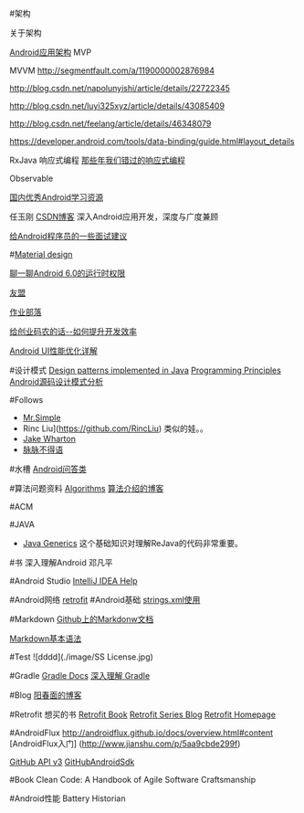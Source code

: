 #架构

关于架构


[Android应用架构](http://www.devtf.cn/?p=1207)
MVP

MVVM
http://segmentfault.com/a/1190000002876984

http://blog.csdn.net/napolunyishi/article/details/22722345

http://blog.csdn.net/luyi325xyz/article/details/43085409

http://blog.csdn.net/feelang/article/details/46348079

https://developer.android.com/tools/data-binding/guide.html#layout_details

RxJava 响应式编程
[那些年我们错过的响应式编程](https://github.com/yaoqinwei/android-tech-frontier/tree/master/androidweekly/%E9%82%A3%E4%BA%9B%E5%B9%B4%E6%88%91%E4%BB%AC%E9%94%99%E8%BF%87%E7%9A%84%E5%93%8D%E5%BA%94%E5%BC%8F%E7%BC%96%E7%A8%8B)

Observable


[国内优秀Android学习资源](https://github.com/MatrixMuto/android-tech-frontier/tree/master/the-bad-guys)


任玉刚	[CSDN博客](http://blog.csdn.net/singwhatiwanna)	深入Android应用开发，深度与广度兼顾

[给Android程序员的一些面试建议](http://blog.csdn.net/singwhatiwanna/article/details/49230997)

#[Material design](http://www.google.com/design/spec/material-design/introduction.html#)

[聊一聊Android 6.0的运行时权限](http://droidyue.com/blog/2016/01/17/understanding-marshmallow-runtime-permission/)

[友盟](http://dev.umeng.com/analytics/android-doc/integration)

[作业部落](https://zybuluo.com/mdeditor)

[给创业码农的话--如何提升开发效率](https://mp.weixin.qq.com/s?__biz=MzAwNDY1ODY2OQ==&mid=400785752&idx=1&sn=e1c166e7fad0892811c9ca9bca6d1540&scene=1&srcid=1231uxzoAlXie3kBesH5TEsH&key=41ecb04b05111003e5bcdeeb5a5a7743476deeae2195217ecf180fe61449b7c9a7f953b2b4d71ce5443b54bec48564af&ascene=0&uin=MTYzMjY2MTE1&devicetype=iMac+MacBookPro10%2C1+OSX+OSX+10.11.2+build(15C50)&version=11020201&pass_ticket=XymSfjLQuNfTguTO1UlJexft14044as6Ywl6BaUxa6c%3D)


[Android UI性能优化详解](http://music4kid.github.io//android/2016/01/11/android-performance-ui/)

#设计模式
[Design patterns implemented in Java](https://github.com/iluwatar/java-design-patterns)
[Programming Principles](http://webpro.github.io/programming-principles/)
[Android源码设计模式分析](https://github.com/simple-android-framework/android_design_patterns_analysis)


#Follows
* [Mr.Simple](https://github.com/bboyfeiyu)
* Rinc Liu](https://github.com/RincLiu) 类似的娃。。
* [Jake Wharton](https://github.com/JakeWharton)
* [脉脉不得语](https://github.com/inferjay)

#水槽
[Android问答类](https://github.com/android-cn/android-discuss/issues)


#算法问题资料
[Algorithms](https://github.com/pedrovgs/Algorithms)
[算法介绍的博客](http://blog.csdn.net/v_JULY_v)

#ACM

#JAVA
* [Java Generics](https://docs.oracle.com/javase/tutorial/java/generics/types.html)
这个基础知识对理解ReJava的代码非常重要。

#书
深入理解Android 邓凡平

#Android Studio
[IntelliJ IDEA Help](https://www.jetbrains.com/idea/help/meet-intellij-idea.html)

#Android网络
[retrofit](http://inthecheesefactory.com/blog/retrofit-2.0/en)
#Android基础
[strings.xml使用](http://developer.android.com/guide/topics/resources/string-resource.html#FormattingAndStyling)

#Markdown
[Github上的Markdonw文档](https://help.github.com/articles/github-flavored-markdown/)

[Markdown基本语法](https://help.github.com/articles/markdown-basics/)


#Test
![dddd](./image/SS License.jpg)


#Gradle
[Gradle Docs](https://docs.gradle.org/current/release-notes)
[深入理解 Gradle]( http://blog.csdn.net/innost/article/details/48228651)

#Blog
[阳春面的博客](https://www.aswifter.com/about/)



#Retrofit
想买的书
[Retrofit Book](https://leanpub.com/retrofit-love-working-with-apis-on-android)
[Retrofit Series Blog](https://futurestud.io/blog/retrofit-series-round-up)
[Retrofit Homepage](http://square.github.io/retrofit/)

#AndroidFlux
http://androidflux.github.io/docs/overview.html#content
[AndroidFlux入门] (http://www.jianshu.com/p/5aa9cbde299f)



[GitHub API v3](https://developer.github.com/v3/)
[GitHubAndroidSdk](https://github.com/gitskarios/GithubAndroidSdk)


#Book
Clean Code: A Handbook of Agile Software Craftsmanship

#Android性能
Battery Historian